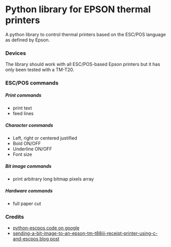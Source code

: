 Python library for EPSON thermal printers
====================

A python library to control thermal printers based on the ESC/POS language as defined by Epson.

### Devices
The library should work with all ESC/POS-based Epson printers but it has only been tested with a TM-T20.

### ESC/POS commands

##### Print commands
* print text
* feed lines

##### Character commands
* Left, right or centered justified
* Bold ON/OFF
* Underline ON/OFF
* Font size

##### Bit image commands
* print arbitrary long bitmap pixels array

##### Hardware commands
* full paper cut


### Credits
* [python-escpos code on google](https://code.google.com/p/python-escpos/)
* [sending-a-bit-image-to-an-epson-tm-t88iii-receipt-printer-using-c-and-escpos blog post](http://nicholas.piasecki.name/blog/2009/12/sending-a-bit-image-to-an-epson-tm-t88iii-receipt-printer-using-c-and-escpos/)

